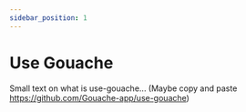 ```yaml
---
sidebar_position: 1
---
```

# Use Gouache

Small text on what is use-gouache... (Maybe copy and paste https://github.com/Gouache-app/use-gouache)